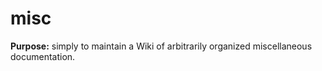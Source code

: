 # misc

**Purpose:** simply to maintain a Wiki of arbitrarily organized miscellaneous documentation.
